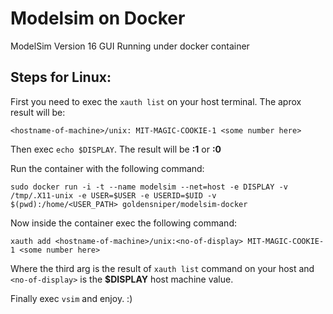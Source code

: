 # Modelsim on Docker
ModelSim Version 16 GUI Running under docker container

## Steps for Linux:
First you need to exec the `xauth list` on your host terminal. The aprox result will be:

`<hostname-of-machine>/unix: MIT-MAGIC-COOKIE-1 <some number here>`
  
Then exec `echo $DISPLAY`. The result will be **:1** or **:0**

Run the container with the following command:

`sudo docker run -i -t --name modelsim --net=host -e DISPLAY -v /tmp/.X11-unix -e USER=$USER -e USERID=$UID -v $(pwd):/home/<USER_PATH> goldensniper/modelsim-docker`

Now inside the container exec the following command:

`xauth add <hostname-of-machine>/unix:<no-of-display> MIT-MAGIC-COOKIE-1 <some number here>`

Where the third arg is the result of `xauth list` command on your host and `<no-of-display>` is the **$DISPLAY** host machine value.

Finally exec `vsim` and enjoy. :)
